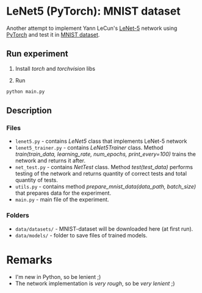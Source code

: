 # LeNet5 (PyTorch): MNIST dataset

Another attempt to implement Yann LeCun's [LeNet-5](http://yann.lecun.com/exdb/publis/pdf/lecun-01a.pdf) network using [PyTorch](https://pytorch.org/) and test it in [MNIST dataset](https://en.wikipedia.org/wiki/MNIST_database).

## Run experiment

1. Install *torch* and *torchvision* libs

2. Run

```bash
python main.py
``` 

## Description

### Files
- `lenet5.py` - contains *LeNet5* class that implements LeNet-5 network
- `lenet5_trainer.py` - contains *LeNet5Trainer* class. Method *train(train_data, learning_rate, num_epochs, print_every=100)* trains the network and returns it after.
- `net_test.py` - contains *NetTest* class. Method *test(test_data)* performs testing of the network and returns quantity of correct tests and total quantity of tests.
- `utils.py` - contains method *prepare_mnist_data(data_path, batch_size)* that prepares data for the experiment.
- `main.py` - main file of the experiment.

### Folders
- `data/datasets/` - MNIST-dataset will be downloaded here (at first run).
- `data/models/` - folder to save files of trained models.

# Remarks
- I'm new in Python, so be lenient ;)
- The network implementation is _very rough_, so be _very lenient_ ;) 